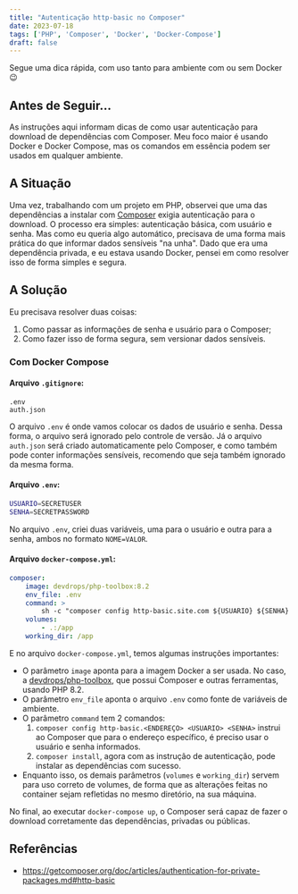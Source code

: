 ```yaml
---
title: "Autenticação http-basic no Composer"
date: 2023-07-18
tags: ['PHP', 'Composer', 'Docker', 'Docker-Compose']
draft: false
---
```


Segue uma dica rápida, com uso tanto para ambiente com ou sem Docker :wink:

## Antes de Seguir...

As instruções aqui informam dicas de como usar autenticação para download de dependências com Composer. Meu foco maior é
usando Docker e Docker Compose, mas os comandos em essência podem ser usados em qualquer ambiente.

## A Situação

Uma vez, trabalhando com um projeto em PHP, observei que uma das dependências a instalar com
[Composer](https://getcomposer.org/) exigia autenticação para o download. O processo era simples: autenticação básica,
com usuário e senha. Mas como eu queria algo automático, precisava de uma forma mais prática do que informar dados
sensíveis "na unha". Dado que era uma dependência privada, e eu estava usando Docker, pensei em como resolver isso de
forma simples e segura.

## A Solução

Eu precisava resolver duas coisas:

1. Como passar as informações de senha e usuário para o Composer;
2. Como fazer isso de forma segura, sem versionar dados sensíveis.

### Com Docker Compose

#### Arquivo `.gitignore`:

```
.env
auth.json
```

O arquivo `.env` é onde vamos colocar os dados de usuário e senha. Dessa forma, o arquivo será ignorado pelo controle de
versão. Já o arquivo `auth.json` será criado automaticamente pelo Composer, e como também pode conter informações
sensíveis, recomendo que seja também ignorado da mesma forma.

#### Arquivo `.env`:

```bash
USUARIO=SECRETUSER
SENHA=SECRETPASSWORD
```

No arquivo `.env`, criei duas variáveis, uma para o usuário e outra para a senha, ambos no formato `NOME=VALOR`.

#### Arquivo `docker-compose.yml`:

```yaml
composer:
    image: devdrops/php-toolbox:8.2
    env_file: .env
    command: >
        sh -c "composer config http-basic.site.com ${USUARIO} ${SENHA} && composer install"
    volumes:
        - .:/app
    working_dir: /app
```

E no arquivo `docker-compose.yml`, temos algumas instruções importantes:

- O parâmetro `image` aponta para a imagem Docker a ser usada. No caso, a
[devdrops/php-toolbox](https://github.com/devdrops/php-toolbox), que possui Composer e outras ferramentas, usando PHP
8.2.
- O parâmetro `env_file` aponta o arquivo `.env` como fonte de variáveis de ambiente.
- O parâmetro `command` tem 2 comandos:
  1. `composer config http-basic.<ENDEREÇO> <USUARIO> <SENHA>` instrui ao Composer que para o endereço específico, é
     preciso usar o usuário e senha informados.
  2. `composer install`, agora com as instrução de autenticação, pode instalar as dependências com sucesso.
- Enquanto isso, os demais parâmetros (`volumes` e `working_dir`) servem para uso correto de volumes, de forma que as
alterações feitas no container sejam refletidas no mesmo diretório, na sua máquina.

No final, ao executar `docker-compose up`, o Composer será capaz de fazer o download corretamente das dependências,
privadas ou públicas.

## Referências

- https://getcomposer.org/doc/articles/authentication-for-private-packages.md#http-basic

